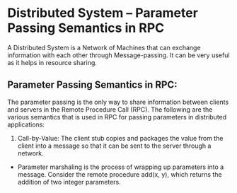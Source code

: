 # Distributed System – Parameter Passing Semantics in RPC

A Distributed System is a Network of Machines that can exchange information with each other through Message-passing. It can be very useful as it helps in resource sharing.

## Parameter Passing Semantics in RPC:
The parameter passing is the only way to share information between clients and servers in the Remote Procedure Call (RPC).
The following are the various semantics that is used in RPC for passing parameters in distributed applications:
1. Call-by-Value:  The client stub copies and packages the value from the client into a message so that it can be sent to the server through a network.
  * Parameter marshaling is the process of wrapping up parameters into a message. Consider the remote procedure add(x, y), which returns the addition of two integer parameters.
